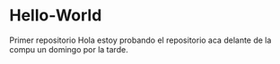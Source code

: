 # Hello-World
Primer repositorio
Hola estoy probando el repositorio aca delante de la compu un domingo por la tarde.

